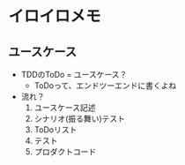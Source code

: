 イロイロメモ
============

ユースケース
--------------
* TDDのToDo = ユースケース？
	* ToDoって、エンドツーエンドに書くよね
* 流れ？
	1. ユースケース記述
	1. シナリオ(振る舞い)テスト
	1. ToDoリスト
	1. テスト
	1. プロダクトコード
